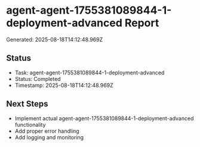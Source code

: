 # agent-agent-1755381089844-1-deployment-advanced Report

Generated: 2025-08-18T14:12:48.969Z

## Status
- Task: agent-agent-1755381089844-1-deployment-advanced
- Status: Completed
- Timestamp: 2025-08-18T14:12:48.969Z

## Next Steps
- Implement actual agent-agent-1755381089844-1-deployment-advanced functionality
- Add proper error handling
- Add logging and monitoring
